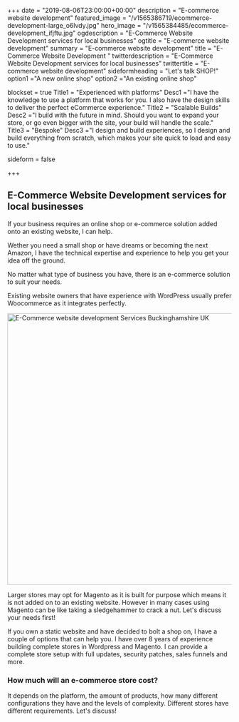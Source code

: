 +++
date = "2019-08-06T23:00:00+00:00"
description = "E-commerce website development"
featured_image = "/v1565386719/ecommerce-development-large_o6lvdy.jpg"
hero_image = "/v1565384485/ecommerce-development_ifjftu.jpg"
ogdescription = "E-Commerce Website Development services for local businesses"
ogtitle = "E-commerce website development"
summary = "E-commerce website development"
title = "E-Commerce Website Development "
twitterdescription = "E-Commerce Website Development services for local businesses"
twittertitle = "E-commerce website development"
sideformheading = "Let's talk SHOP!"
option1 ="A new online shop"
option2 ="An existing online shop"

blockset = true
  Title1 = "Experienced with platforms"
  Desc1 ="I have the knowledge to use a platform that works for you. I also have the design skills to deliver the perfect eCommerce experience."
  Title2 = "Scalable Builds"
  Desc2 ="I build with the future in mind. Should you want to expand your store, or go even bigger with the site, your build will handle the scale."
  Title3 = "Bespoke"
  Desc3 ="I design and build experiences, so I design and build everything from scratch, which makes your site quick to load and easy to use."

sideform = false

+++

## E-Commerce Website Development services for local businesses

If your business requires an online shop or e-commerce solution added onto an existing website, I can help.

Wether you need a small shop or have dreams or becoming the next Amazon, I have the technical expertise and experience to help you get your idea off the ground.

No matter what type of business you have, there is an e-commerce solution to suit your needs.

Existing website owners that have experience with WordPress usually prefer Woocommerce as it integrates perfectly.

  <picture>
  <source width="914" height="609" data-srcset="https://res.cloudinary.com/pixaful/image/upload/w_914,h_609/v1565737236/online-shopping_bmfb9u.webp" type="image/webp" uk-img>
  <source width="914" height="609" data-srcset="https://res.cloudinary.com/pixaful/image/upload//w_914,h_609/v1565737236/online-shopping_bmfb9u.jpg" type="image/jpeg" uk-img>
  <img width="914" height="609" data-src="https://res.cloudinary.com/pixaful/image/upload//w_914,h_609/v1565737236/online-shopping_bmfb9u.jpg" alt="E-Commerce website development Services Buckinghamshire UK" uk-img>
  </picture> 

Larger stores may opt for Magento as it is built for purpose which means it is not added on to an existing website. However in many cases using Magento can be like taking a sledgehammer to crack a nut. Let's discuss your needs first!

If you own a static website and have decided to bolt a shop on, I have a couple of options that can help you. I have over 8 years of experience building complete stores in Wordpress and Magento. I can provide a complete store setup with full updates, security patches, sales funnels and more.

### How much will an e-commerce store cost?

It depends on the platform, the amount of products, how many different configurations they have and the levels of complexity. Different stores have different requirements. Let's discuss!

